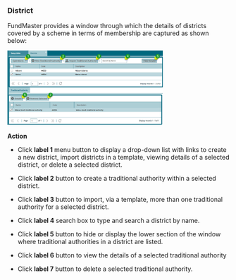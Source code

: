 ### District

FundMaster provides a window through which the details of districts covered by a scheme in terms of membership are captured as shown below:

<img  alt="District" width="70%" height="auto"  class="center"  src="../media2/scheme6.jpg">  

**Action**

-   Click **label 1** menu button to display a drop-down list with links to create a new district, import districts in a template, viewing details of a selected district, or delete a selected district.

-   Click **label 2** button to create a traditional authority within a selected district.

-   Click **label 3** button to import, via a template, more than one traditional authority for a selected district.

-   Click **label 4** search box to type and search a district by name.

-   Click **label 5** button to hide or display the lower section of the window where traditional authorities in a district are listed.

-   Click **label 6** button to view the details of a selected traditional authority

-   Click **label 7** button to delete a selected traditional authority.